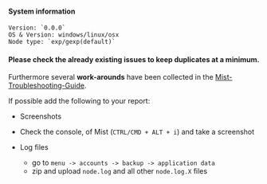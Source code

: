#### System information
``````
Version: `0.0.0`
OS & Version: windows/linux/osx
Node type: `exp/gexp(default)`
``````

#### Please check the **already existing** issues to keep duplicates at a minimum.
Furthermore several **work-arounds** have been collected in the [Mist-Troubleshooting-Guide](https://github.com/ethereum/wiki/wiki/Mist-Troubleshooting-Guide).

If possible add the following to your report:

- Screenshots

- Check the console, of Mist (`CTRL/CMD + ALT + i`) and take a screenshot

- Log files
  - go to `menu -> accounts -> backup -> application data`
  - zip and upload `node.log` and all other `node.log.X` files
